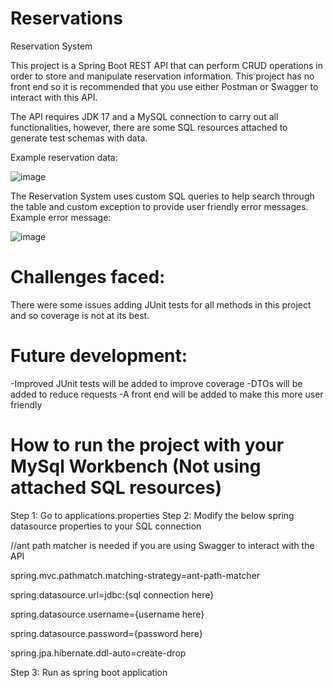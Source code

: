 # Reservations
Reservation System

This project is a Spring Boot REST API that can perform CRUD operations in order to store and manipulate reservation information. This project has no front end so it is recommended that you use either Postman or Swagger to interact with this API. 

The API requires JDK 17 and a MySQL connection to carry out all functionalities, however, there are some SQL resources attached to generate test schemas with data.


Example reservation data:

![image](https://user-images.githubusercontent.com/88378835/187108608-23013c2e-a9b5-4e40-8937-993a53414161.png)

The Reservation System uses custom SQL queries to help search through the table and custom exception to provide user friendly error messages.
Example error message:

![image](https://user-images.githubusercontent.com/88378835/187109377-49890a68-49b8-428e-ab9b-4bfbd144ac03.png)

# Challenges faced:
There were some issues adding JUnit tests for all methods in this project and so coverage is not at its best.

# Future development:
-Improved JUnit tests will be added to improve coverage
-DTOs will be added to reduce requests
-A front end will be added to make this more user friendly


# How to run the project with your MySql Workbench (Not using attached SQL resources)
Step 1: Go to applications.properties
Step 2: Modify the below spring datasource properties to your SQL connection

//ant path matcher is needed if you are using Swagger to interact with the API

spring.mvc.pathmatch.matching-strategy=ant-path-matcher

spring.datasource.url=jdbc:{sql connection here}

spring.datasource.username={username here}

spring.datasource.password={password here}

spring.jpa.hibernate.ddl-auto=create-drop

Step 3: Run as spring boot application

